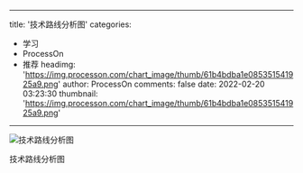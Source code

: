 
---
title: '技术路线分析图'
categories: 
 - 学习
 - ProcessOn
 - 推荐
headimg: 'https://img.processon.com/chart_image/thumb/61b4bdba1e085351541925a9.png'
author: ProcessOn
comments: false
date: 2022-02-20 03:23:30
thumbnail: 'https://img.processon.com/chart_image/thumb/61b4bdba1e085351541925a9.png'
---

<div>   
<img class="thumb" alt="技术路线分析图" src="https://img.processon.com/chart_image/thumb/61b4bdba1e085351541925a9.png" referrerpolicy="no-referrer">
<p>技术路线分析图</p>  
</div>
            